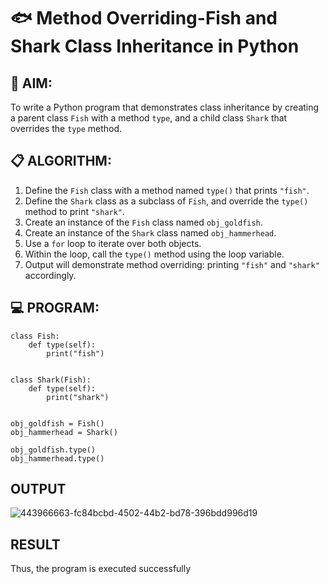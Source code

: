 # 🐟 Method Overriding-Fish and Shark Class Inheritance in Python

## 🧠 AIM:
To write a Python program that demonstrates class inheritance by creating a parent class `Fish` with a method `type`, and a child class `Shark` that overrides the `type` method.

## 📋 ALGORITHM:

1. Define the `Fish` class with a method named `type()` that prints `"fish"`.
2. Define the `Shark` class as a subclass of `Fish`, and override the `type()` method to print `"shark"`.
3. Create an instance of the `Fish` class named `obj_goldfish`.
4. Create an instance of the `Shark` class named `obj_hammerhead`.
5. Use a `for` loop to iterate over both objects.
6. Within the loop, call the `type()` method using the loop variable.
7. Output will demonstrate method overriding: printing `"fish"` and `"shark"` accordingly.

## 💻 PROGRAM:
```
class Fish:
    def type(self):
        print("fish")


class Shark(Fish):
    def type(self):
        print("shark")


obj_goldfish = Fish()
obj_hammerhead = Shark()

obj_goldfish.type()
obj_hammerhead.type()
```

## OUTPUT
![443966663-fc84bcbd-4502-44b2-bd78-396bdd996d19](https://github.com/user-attachments/assets/cbfa1775-d50f-42bc-86f4-c9ea8f03b656)

## RESULT
Thus, the program is executed successfully
